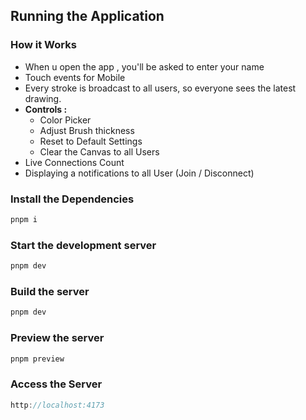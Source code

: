 ## Running the Application

### How it Works

- When u open the app , you'll be asked to enter your name
- Touch events for Mobile
- Every stroke is broadcast to all users, so everyone sees the latest drawing.
- <b>Controls :</b>
  - Color Picker
  - Adjust Brush thickness
  - Reset to Default Settings
  - Clear the Canvas to all Users
- Live Connections Count
- Displaying a notifications to all User (Join / Disconnect)

### Install the Dependencies

```js
pnpm i
```

### Start the development server

```js
pnpm dev
```

### Build the server

```js
pnpm dev
```

### Preview the server

```js
pnpm preview
```

### Access the Server

```js
http://localhost:4173
```
